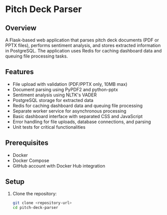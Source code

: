 # Pitch Deck Parser

## Overview
A Flask-based web application that parses pitch deck documents (PDF or PPTX files), performs sentiment analysis, and stores extracted information in PostgreSQL. The application uses Redis for caching dashboard data and queuing file processing tasks.

## Features
- File upload with validation (PDF/PPTX only, 10MB max)
- Document parsing using PyPDF2 and python-pptx
- Sentiment analysis using NLTK's VADER
- PostgreSQL storage for extracted data
- Redis for caching dashboard data and queuing file processing
- Separate worker service for asynchronous processing
- Basic dashboard interface with separated CSS and JavaScript
- Error handling for file uploads, database connections, and parsing
- Unit tests for critical functionalities

## Prerequisites
- Docker
- Docker Compose
- GitHub account with Docker Hub integration

## Setup
1. Clone the repository:
   ```bash
   git clone <repository-url>
   cd pitch-deck-parser